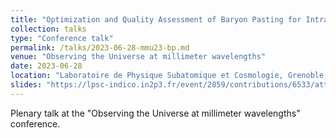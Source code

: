 ```yaml
---
title: "Optimization and Quality Assessment of Baryon Pasting for Intracluster Gas using the Borg Cube Simulation"
collection: talks
type: "Conference talk"
permalink: /talks/2023-06-28-mmu23-bp.md
venue: "Observing the Universe at millimeter wavelengths"
date: 2023-06-28
location: "Laboratoire de Physique Subatomique et Cosmologie, Grenoble, France"
slides: "https://lpsc-indico.in2p3.fr/event/2859/contributions/6533/attachments/4875/7223/keruzore_mmu2023_skysimz.pdf"
---
```


Plenary talk at the "Observing the Universe at millimeter wavelengths" conference.
